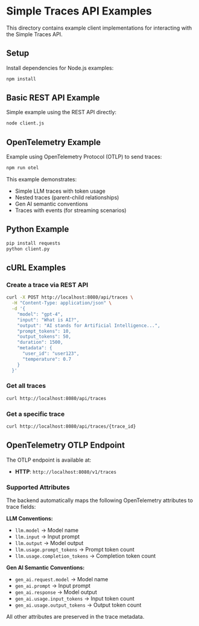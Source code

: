 # Simple Traces API Examples

This directory contains example client implementations for interacting with the Simple Traces API.

## Setup

Install dependencies for Node.js examples:

```bash
npm install
```

## Basic REST API Example

Simple example using the REST API directly:

```bash
node client.js
```

## OpenTelemetry Example

Example using OpenTelemetry Protocol (OTLP) to send traces:

```bash
npm run otel
```

This example demonstrates:
- Simple LLM traces with token usage
- Nested traces (parent-child relationships)
- Gen AI semantic conventions
- Traces with events (for streaming scenarios)

## Python Example

```bash
pip install requests
python client.py
```

## cURL Examples

### Create a trace via REST API
```bash
curl -X POST http://localhost:8080/api/traces \
  -H "Content-Type: application/json" \
  -d '{
    "model": "gpt-4",
    "input": "What is AI?",
    "output": "AI stands for Artificial Intelligence...",
    "prompt_tokens": 10,
    "output_tokens": 50,
    "duration": 1500,
    "metadata": {
      "user_id": "user123",
      "temperature": 0.7
    }
  }'
```

### Get all traces
```bash
curl http://localhost:8080/api/traces
```

### Get a specific trace
```bash
curl http://localhost:8080/api/traces/{trace_id}
```

## OpenTelemetry OTLP Endpoint

The OTLP endpoint is available at:
- **HTTP**: `http://localhost:8080/v1/traces`

### Supported Attributes

The backend automatically maps the following OpenTelemetry attributes to trace fields:

**LLM Conventions:**
- `llm.model` → Model name
- `llm.input` → Input prompt
- `llm.output` → Model output
- `llm.usage.prompt_tokens` → Prompt token count
- `llm.usage.completion_tokens` → Completion token count

**Gen AI Semantic Conventions:**
- `gen_ai.request.model` → Model name
- `gen_ai.prompt` → Input prompt
- `gen_ai.response` → Model output
- `gen_ai.usage.input_tokens` → Input token count
- `gen_ai.usage.output_tokens` → Output token count

All other attributes are preserved in the trace metadata.
